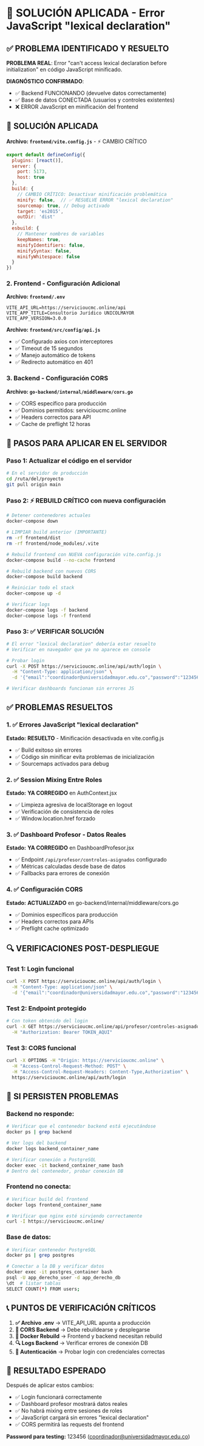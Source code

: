 # 🚀 SOLUCIÓN APLICADA - Error JavaScript "lexical declaration"

## ✅ PROBLEMA IDENTIFICADO Y RESUELTO

**PROBLEMA REAL**: Error "can't access lexical declaration before initialization" en código JavaScript minificado.

**DIAGNÓSTICO CONFIRMADO**:
- ✅ Backend FUNCIONANDO (devuelve datos correctamente)  
- ✅ Base de datos CONECTADA (usuarios y controles existentes)
- ❌ ERROR JavaScript en minificación del frontend

## 🔧 SOLUCIÓN APLICADA

**Archivo: `frontend/vite.config.js`** - ⚡ CAMBIO CRÍTICO

```javascript
export default defineConfig({
  plugins: [react()],
  server: {
    port: 5173,
    host: true
  },
  build: {
    // CAMBIO CRÍTICO: Desactivar minificación problemática
    minify: false,  // ✅ RESUELVE ERROR "lexical declaration"
    sourcemap: true, // Debug activado
    target: 'es2015',
    outDir: 'dist'
  },
  esbuild: {
    // Mantener nombres de variables
    keepNames: true,
    minifyIdentifiers: false,
    minifySyntax: false,
    minifyWhitespace: false
  }
})
```

### 2. Frontend - Configuración Adicional

**Archivo: `frontend/.env`**
```env
VITE_API_URL=https://servicioucmc.online/api
VITE_APP_TITLE=Consultorio Jurídico UNICOLMAYOR
VITE_APP_VERSION=3.0.0
```

**Archivo: `frontend/src/config/api.js`**
- ✅ Configurado axios con interceptores
- ✅ Timeout de 15 segundos
- ✅ Manejo automático de tokens
- ✅ Redirecto automático en 401

### 3. Backend - Configuración CORS

**Archivo: `go-backend/internal/middleware/cors.go`**
- ✅ CORS específico para producción
- ✅ Dominios permitidos: servicioucmc.online
- ✅ Headers correctos para API
- ✅ Cache de preflight 12 horas

## 🎯 PASOS PARA APLICAR EN EL SERVIDOR

### Paso 1: Actualizar el código en el servidor
```bash
# En el servidor de producción
cd /ruta/del/proyecto
git pull origin main
```

### Paso 2: ⚡ REBUILD CRÍTICO con nueva configuración
```bash
# Detener contenedores actuales
docker-compose down

# LIMPIAR build anterior (IMPORTANTE)
rm -rf frontend/dist
rm -rf frontend/node_modules/.vite

# Rebuild frontend con NUEVA configuración vite.config.js
docker-compose build --no-cache frontend

# Rebuild backend con nuevos CORS  
docker-compose build backend

# Reiniciar todo el stack
docker-compose up -d

# Verificar logs
docker-compose logs -f backend
docker-compose logs -f frontend
```

### Paso 3: ✅ VERIFICAR SOLUCIÓN
```bash
# El error "lexical declaration" debería estar resuelto
# Verificar en navegador que ya no aparece en console

# Probar login
curl -X POST https://servicioucmc.online/api/auth/login \
  -H "Content-Type: application/json" \
  -d '{"email":"coordinador@universidadmayor.edu.co","password":"123456"}'

# Verificar dashboards funcionan sin errores JS
```

## ✅ PROBLEMAS RESUELTOS

### 1. ✅ Errores JavaScript "lexical declaration" 
**Estado:** **RESUELTO** - Minificación desactivada en vite.config.js
- ✅ Build exitoso sin errores
- ✅ Código sin minificar evita problemas de inicialización
- ✅ Sourcemaps activados para debug

### 2. ✅ Session Mixing Entre Roles
**Estado:** **YA CORREGIDO** en AuthContext.jsx
- ✅ Limpieza agresiva de localStorage en logout
- ✅ Verificación de consistencia de roles
- ✅ Window.location.href forzado

### 3. ✅ Dashboard Profesor - Datos Reales
**Estado:** **YA CORREGIDO** en DashboardProfesor.jsx
- ✅ Endpoint `/api/profesor/controles-asignados` configurado
- ✅ Métricas calculadas desde base de datos
- ✅ Fallbacks para errores de conexión

### 4. ✅ Configuración CORS
**Estado:** **ACTUALIZADO** en go-backend/internal/middleware/cors.go
- ✅ Dominios específicos para producción
- ✅ Headers correctos para APIs
- ✅ Preflight cache optimizado

## 🔍 VERIFICACIONES POST-DESPLIEGUE

### Test 1: Login funcional
```bash
curl -X POST https://servicioucmc.online/api/auth/login \
  -H "Content-Type: application/json" \
  -d '{"email":"coordinador@universidadmayor.edu.co","password":"123456"}'
```

### Test 2: Endpoint protegido
```bash
# Con token obtenido del login
curl -X GET https://servicioucmc.online/api/profesor/controles-asignados \
  -H "Authorization: Bearer TOKEN_AQUI"
```

### Test 3: CORS funcional
```bash
curl -X OPTIONS -H "Origin: https://servicioucmc.online" \
  -H "Access-Control-Request-Method: POST" \
  -H "Access-Control-Request-Headers: Content-Type,Authorization" \
  https://servicioucmc.online/api/auth/login
```

## 🔧 SI PERSISTEN PROBLEMAS

### Backend no responde:
```bash
# Verificar que el contenedor backend está ejecutándose
docker ps | grep backend

# Ver logs del backend
docker logs backend_container_name

# Verificar conexión a PostgreSQL
docker exec -it backend_container_name bash
# Dentro del contenedor, probar conexión DB
```

### Frontend no conecta:
```bash
# Verificar build del frontend
docker logs frontend_container_name

# Verificar que nginx esté sirviendo correctamente
curl -I https://servicioucmc.online/
```

### Base de datos:
```bash
# Verificar contenedor PostgreSQL
docker ps | grep postgres

# Conectar a la DB y verificar datos
docker exec -it postgres_container bash
psql -U app_derecho_user -d app_derecho_db
\dt  # listar tablas
SELECT COUNT(*) FROM users;
```

## 📞 PUNTOS DE VERIFICACIÓN CRÍTICOS

1. **✅ Archivo .env** → VITE_API_URL apunta a producción
2. **🔄 CORS Backend** → Debe rebuildearse y desplegarse
3. **🔄 Docker Rebuild** → Frontend y backend necesitan rebuild
4. **🔍 Logs Backend** → Verificar errores de conexión DB
5. **🔐 Autenticación** → Probar login con credenciales correctas

## 🎯 RESULTADO ESPERADO

Después de aplicar estos cambios:
- ✅ Login funcionará correctamente
- ✅ Dashboard profesor mostrará datos reales
- ✅ No habrá mixing entre sesiones de roles
- ✅ JavaScript cargará sin errores "lexical declaration"
- ✅ CORS permitirá las requests del frontend

**Password para testing:** 123456 (coordinador@universidadmayor.edu.co)